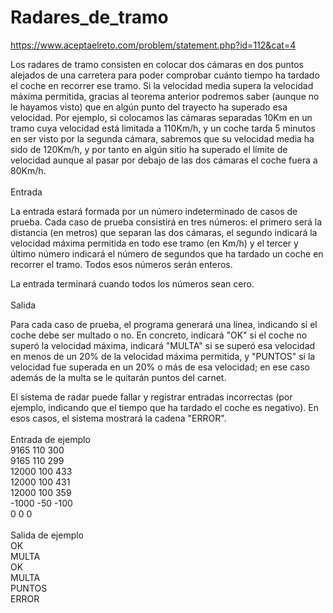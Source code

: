 # Radares_de_tramo

https://www.aceptaelreto.com/problem/statement.php?id=112&cat=4

 Los radares de tramo consisten en colocar dos cámaras en dos puntos alejados de una carretera para poder comprobar cuánto tiempo ha tardado el coche en recorrer ese tramo. Si la velocidad media supera la velocidad máxima permitida, gracias al teorema anterior podremos saber (aunque no le hayamos visto) que en algún punto del trayecto ha superado esa velocidad. Por ejemplo, si colocamos las cámaras separadas 10Km en un tramo cuya velocidad está limitada a 110Km/h, y un coche tarda 5 minutos en ser visto por la segunda cámara, sabremos que su velocidad media ha sido de 120Km/h, y por tanto en algún sitio ha superado el límite de velocidad aunque al pasar por debajo de las dos cámaras el coche fuera a 80Km/h. <br/><br/>
Entrada

La entrada estará formada por un número indeterminado de casos de prueba. Cada caso de prueba consistirá en tres números: el primero será la distancia (en metros) que separan las dos cámaras, el segundo indicará la velocidad máxima permitida en todo ese tramo (en Km/h) y el tercer y último número indicará el número de segundos que ha tardado un coche en recorrer el tramo. Todos esos números serán enteros.

La entrada terminará cuando todos los números sean cero. <br/><br/>
Salida

Para cada caso de prueba, el programa generará una línea, indicando si el coche debe ser multado o no. En concreto, indicará "OK" si el coche no superó la velocidad máxima, indicará "MULTA" si se superó esa velocidad en menos de un 20% de la velocidad máxima permitida, y "PUNTOS" si la velocidad fue superada en un 20% o más de esa velocidad; en ese caso además de la multa se le quitarán puntos del carnet.

El sistema de radar puede fallar y registrar entradas incorrectas (por ejemplo, indicando que el tiempo que ha tardado el coche es negativo). En esos casos, el sistema mostrará la cadena "ERROR". <br/> <br/>
Entrada de ejemplo
 <br/>
9165 110 300 <br/>
9165 110 299 <br/>
12000 100 433 <br/>
12000 100 431 <br/>
12000 100 359 <br/>
-1000 -50 -100 <br/>
0 0 0 
 <br/> <br/>
Salida de ejemplo
 <br/>
OK <br/>
MULTA <br/>
OK <br/>
MULTA <br/>
PUNTOS <br/>
ERROR <br/>

